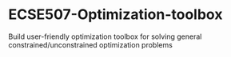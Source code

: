 # ECSE507-Optimization-toolbox
Build user-friendly optimization toolbox for solving general constrained/unconstrained optimization problems
